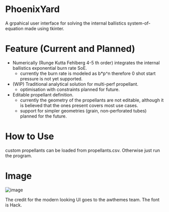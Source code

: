 # PhoenixYard
A grpahical user interface for solving the internal ballistics system-of-equation made using tkinter.

# Feature (Current and Planned)
* Numerically (Runge Kutta Fehlberg 4-5 th order) integrates the internal ballistics exponential burn rate SoE.
  - currently the burn rate is modeled as b*p^n therefore 0 shot start pressure is not yet supported.
* (WIP) Traditional analytical solution for multi-perf propellant.
  - optimisation with constraints planned for future.
* Editable propellant definition.
  - currently the geometry of the propellants are not editable, although it is believed that the ones present covers most use cases.
  - support for simpler geometries (grain, non-perforated tubes) planned for the future.

# How to Use
custom propellants can be loaded from propellants.csv. Otherwise just run the program.

# Image
![image](https://user-images.githubusercontent.com/42470911/228233534-efe123ab-ca39-4da0-bc8c-eeacad118425.png)

The credit for the modern looking UI goes to the awthemes team. The font is Hack.
